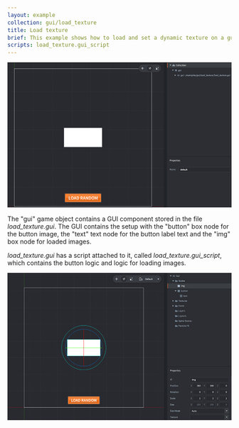 ```yaml
---
layout: example
collection: gui/load_texture
title: Load texture
brief: This example shows how to load and set a dynamic texture on a gui box node.
scripts: load_texture.gui_script
---
```


![button](load_texture.png)

The "gui" game object contains a GUI component stored in the file *load_texture.gui*. The GUI contains
the setup with the "button" box node for the button image, the "text" text node for the button label text and the "img" box node for loaded images.

*load_texture.gui* has a script attached to it, called *load_texture.gui_script*, which contains the button logic and logic for loading images.

![button gui](load_texture_gui.png)
